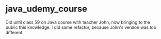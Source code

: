 # java_udemy_course
Did until class 59 on Java course with teacher John, now bringing to the public this knowledge. I did some refactor, because John's version was too different.

